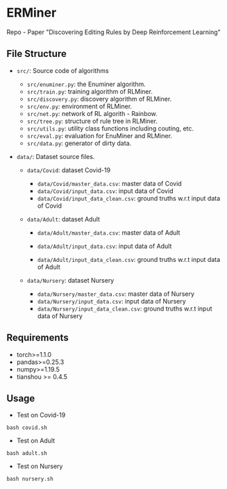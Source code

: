 # ERMiner
Repo - Paper "Discovering Editing Rules by Deep Reinforcement Learning"

## File Structure

* `src/`: Source code of algorithms
	- `src/enuminer.py`: the Enuminer algorithm.
	- `src/train.py`: training algorithm of RLMiner.
	- `src/discovery.py`: discovery algorithm of RLMiner.
	- `src/env.py`:  environment of RLMiner.
	- `src/net.py`: network of RL algorith - Rainbow.
	- `src/tree.py`: structure of rule tree in RLMiner.
	- `src/utils.py`: utility class functions including couting, etc.
	- `src/eval.py`: evaluation for EnuMiner and RLMiner.
	- `src/data.py`: generator of dirty data.
	
* `data/`: Dataset source files. 
	- `data/Covid`: dataset Covid-19	
	  - `data/Covid/master_data.csv`: master data of Covid
	  - `data/Covid/input_data.csv`: input data of Covid
	  - `data/Covid/input_data_clean.csv`: ground truths w.r.t input data of Covid
	
	- `data/Adult`: dataset Adult
	
	  - `data/Adult/master_data.csv`: master data of Adult
	
	  - `data/Adult/input_data.csv`: input data of Adult
	
	  - `data/Adult/input_data_clean.csv`: ground truths w.r.t input data of Adult
	
	- `data/Nursery`: dataset Nursery	
	  - `data/Nursery/master_data.csv`: master data of Nursery
	  - `data/Nursery/input_data.csv`: input data of Nursery
	  - `data/Nursery/input_data_clean.csv`: ground truths w.r.t input data of Nursery

## Requirements

- torch>=1.1.0
- pandas>=0.25.3
- numpy>=1.19.5
- tianshou >= 0.4.5

## Usage

- Test on Covid-19
```
bash covid.sh
```
- Test on Adult
```
bash adult.sh
```
- Test on Nursery
```
bash nursery.sh
```

